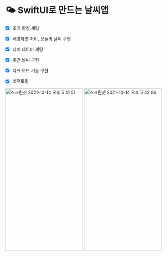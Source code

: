# 🌤 SwiftUI로 만드는 날씨앱
- [X] 초기 환경 세팅
- [X] 배경화면 처리, 오늘의 날씨 구현
- [X] 더미 데이터 세팅
- [X] 주간 날씨 구현
- [X] 다크 모드 기능 구현
- [X] 리팩토링


<img width="250" height="520" alt="스크린샷 2021-10-14 오후 5 41 51" src="https://user-images.githubusercontent.com/90536403/137282971-3cf35c85-1e64-4df7-a655-f799493df267.png"> <img width="250" height="520" alt="스크린샷 2021-10-14 오후 5 42 06" src="https://user-images.githubusercontent.com/90536403/137282992-0fa8e87d-f992-48db-92d2-af561edd17f9.png">
